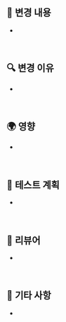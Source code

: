 
## 📝 변경 내용
*

<br>

## 🔍 변경 이유
*

<br>

## 🌍 영향
*

<br>

## 🧪 테스트 계획
*

<br>

## 👥 리뷰어
*

<br>

## 📌 기타 사항
*

<br>
